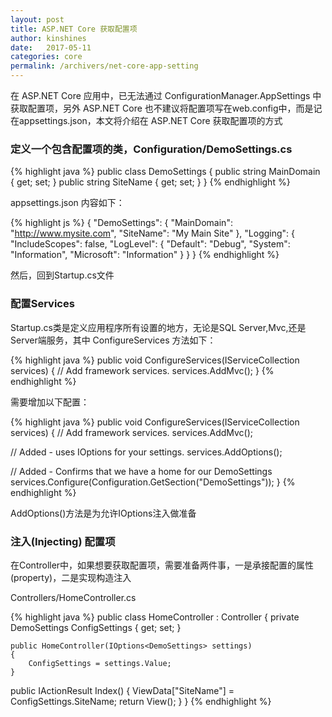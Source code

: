 ```yaml
---
layout: post
title: ASP.NET Core 获取配置项
author: kinshines
date:   2017-05-11
categories: core
permalink: /archivers/net-core-app-setting
---
```


<p class="lead">在 ASP.NET Core 应用中，已无法通过 ConfigurationManager.AppSettings  中获取配置项，另外 ASP.NET Core 也不建议将配置项写在web.config中，而是记在appsettings.json，本文将介绍在 ASP.NET Core 获取配置项的方式</p>


### 定义一个包含配置项的类，Configuration/DemoSettings.cs
{% highlight java %}
public class DemoSettings
{
    public string MainDomain { get; set; }
    public string SiteName { get; set; }
}
{% endhighlight %}

appsettings.json 内容如下：

{% highlight js %}
{
  "DemoSettings": {
    "MainDomain": "http://www.mysite.com",
    "SiteName": "My Main Site"
  },
  "Logging": {
    "IncludeScopes": false,
    "LogLevel": {
      "Default": "Debug",
      "System": "Information",
      "Microsoft": "Information"
    }
  }
}
{% endhighlight %}

然后，回到Startup.cs文件

### 配置Services

Startup.cs类是定义应用程序所有设置的地方，无论是SQL Server,Mvc,还是Server端服务，其中 ConfigureServices 方法如下：

{% highlight java %}
public void ConfigureServices(IServiceCollection services)
{
        // Add framework services.
        services.AddMvc();
}
{% endhighlight %}

需要增加以下配置：

{% highlight java %}
public void ConfigureServices(IServiceCollection services)
{
    // Add framework services.
    services.AddMvc();

 // Added - uses IOptions<T> for your settings.
    services.AddOptions();

 // Added - Confirms that we have a home for our DemoSettings
    services.Configure<DemoSettings>(Configuration.GetSection("DemoSettings"));
}
{% endhighlight %}

AddOptions()方法是为允许IOptions<T>注入做准备

### 注入(Injecting) 配置项

在Controller中，如果想要获取配置项，需要准备两件事，一是承接配置的属性(property)，二是实现构造注入

Controllers/HomeController.cs

{% highlight java %}
public class HomeController : Controller
{
    private DemoSettings ConfigSettings { get; set; }

    public HomeController(IOptions<DemoSettings> settings)
    {
        ConfigSettings = settings.Value;
    }

 public IActionResult Index()
    {
        ViewData["SiteName"] = ConfigSettings.SiteName;
        return View();
    }
}
{% endhighlight %}